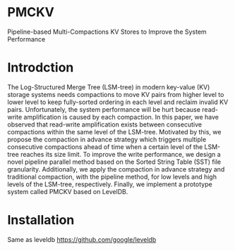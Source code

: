 # PMCKV
  Pipeline-based Multi-Compactions KV Stores to Improve the System Performance

# Introdction
   The Log-Structured Merge Tree (LSM-tree) in modern key-value (KV) storage systems needs compactions to move KV pairs from higher level to lower level to keep fully-sorted ordering in each level and reclaim invalid KV pairs. Unfortunately, the system performance will be hurt because read-write amplification is caused by each compaction. In this paper, we have observed that read-write amplification exists between consecutive compactions within the same level of the LSM-tree. Motivated by this, we propose the compaction in advance strategy which triggers multiple consecutive compactions ahead of time when a certain level of the LSM-tree reaches its size limit. To improve the write performance, we design a novel pipeline parallel method based on the Sorted String Table (SST) file granularity. Additionally, we apply the compaction in advance strategy and traditional compaction, with the pipeline method, for low levels and high levels of the LSM-tree, respectively. Finally, we implement a prototype system called PMCKV based on LevelDB.

# Installation

  Same as leveldb https://github.com/google/leveldb

